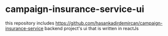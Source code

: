 # campaign-insurance-service-ui
this repository includes https://github.com/hasankadirdemircan/campaign-insurance-service backend project's ui that is written in reactJs
